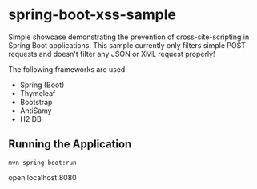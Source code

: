 # spring-boot-xss-sample
Simple showcase demonstrating the prevention of cross-site-scripting in Spring Boot applications.
This sample currently only filters simple POST requests and doesn't filter any JSON or XML request properly!

The following frameworks are used:
* Spring (Boot)
* Thymeleaf
* Bootstrap
* AntiSamy
* H2 DB

## Running the Application

```
mvn spring-boot:run
```
open localhost:8080
